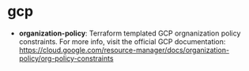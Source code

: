 # gcp
- **organization-policy**: Terraform templated GCP orgnanization policy constraints. For more info, visit the official GCP documentation:
          https://cloud.google.com/resource-manager/docs/organization-policy/org-policy-constraints
